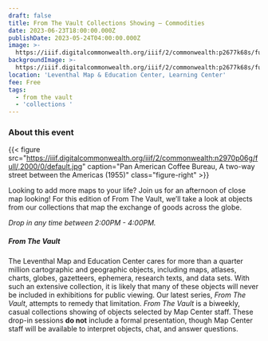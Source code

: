 ```yaml
---
draft: false
title: From The Vault Collections Showing — Commodities
date: 2023-06-23T18:00:00.000Z
publishDate: 2023-05-24T04:00:00.000Z
image: >-
  https://iiif.digitalcommonwealth.org/iiif/2/commonwealth:p2677k68s/full/2000,/0/default.jpg
backgroundImage: >-
  https://iiif.digitalcommonwealth.org/iiif/2/commonwealth:p2677k68s/full/2000,/0/default.jpg
location: 'Leventhal Map & Education Center, Learning Center'
fee: Free
tags:
  - from the vault
  - 'collections '
---
```


### About this event

{{< figure src="https://iiif.digitalcommonwealth.org/iiif/2/commonwealth:n2970p06g/full/,2000/0/default.jpg" caption="Pan American Coffee Bureau, A two-way street between the Americas (1955)" class="figure-right" >}}

Looking to add more maps to your life? Join us for an afternoon of close map looking! For this edition of From The Vault, we’ll take a look at objects from our collections that map the exchange of goods across the globe.

*Drop in any time between 2:00PM - 4:00PM.*

##### From The Vault

The Leventhal Map and Education Center cares for more than a quarter million cartographic and geographic objects, including maps, atlases, charts, globes, gazetteers, ephemera, research texts, and data sets. With such an extensive collection, it is likely that many of these objects will never be included in exhibitions for public viewing. Our latest series, *From The Vault*, attempts to remedy that limitation. *From The Vault* is a biweekly, casual collections showing of objects selected by Map Center staff. These drop-in sessions **do not** include a formal presentation, though Map Center staff will be available to interpret objects, chat, and answer questions.
